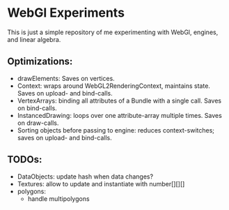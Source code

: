 # WebGl Experiments

This is just a simple repository of me experimenting with WebGl, engines, and linear algebra.

## Optimizations: 

  - drawElements: Saves on vertices.
  - Context: wraps around WebGL2RenderingContext, maintains state. Saves on upload- and bind-calls.
  - VertexArrays: binding all attributes of a Bundle with a single call. Saves on bind-calls.
  - InstancedDrawing: loops over one attribute-array multiple times. Saves on draw-calls.
  - Sorting objects before passing to engine: reduces context-switches; saves on upload- and bind-calls.


## TODOs:

  - DataObjects: update hash when data changes?
  - Textures: allow to update and instantiate with number[][][]
  - polygons:
    - handle multipolygons
